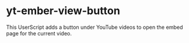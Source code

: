 # yt-ember-view-button
This UserScript adds a button under YouTube videos to open the embed page for the current video.
